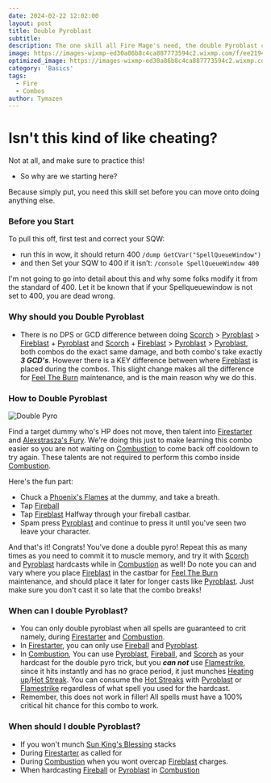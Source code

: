 ```yaml
---
date: 2024-02-22 12:02:00
layout: post
title: Double Pyroblast
subtitle:
description: The one skill all Fire Mage's need, the double Pyroblast combo!
image: https://images-wixmp-ed30a86b8c4ca887773594c2.wixmp.com/f/ee219434-7993-43a9-98d6-238ee165ae53/dg14y9j-9251f2c3-f118-4dd5-a8fb-55c367d61105.png/v1/fill/w_894,h_894,q_70,strp/fire_mage_35_by_byanel_dg14y9j-pre.jpg?token=eyJ0eXAiOiJKV1QiLCJhbGciOiJIUzI1NiJ9.eyJzdWIiOiJ1cm46YXBwOjdlMGQxODg5ODIyNjQzNzNhNWYwZDQxNWVhMGQyNmUwIiwiaXNzIjoidXJuOmFwcDo3ZTBkMTg4OTgyMjY0MzczYTVmMGQ0MTVlYTBkMjZlMCIsIm9iaiI6W1t7ImhlaWdodCI6Ijw9MTAyNCIsInBhdGgiOiJcL2ZcL2VlMjE5NDM0LTc5OTMtNDNhOS05OGQ2LTIzOGVlMTY1YWU1M1wvZGcxNHk5ai05MjUxZjJjMy1mMTE4LTRkZDUtYThmYi01NWMzNjdkNjExMDUucG5nIiwid2lkdGgiOiI8PTEwMjQifV1dLCJhdWQiOlsidXJuOnNlcnZpY2U6aW1hZ2Uub3BlcmF0aW9ucyJdfQ.o3R-DQ5ikCIj1CDCTIomFyPkyxiYzsZVzaMNJi9Kepk
optimized_image: https://images-wixmp-ed30a86b8c4ca887773594c2.wixmp.com/f/ee219434-7993-43a9-98d6-238ee165ae53/dg14y9j-9251f2c3-f118-4dd5-a8fb-55c367d61105.png/v1/fill/w_894,h_894,q_70,strp/fire_mage_35_by_byanel_dg14y9j-pre.jpg?token=eyJ0eXAiOiJKV1QiLCJhbGciOiJIUzI1NiJ9.eyJzdWIiOiJ1cm46YXBwOjdlMGQxODg5ODIyNjQzNzNhNWYwZDQxNWVhMGQyNmUwIiwiaXNzIjoidXJuOmFwcDo3ZTBkMTg4OTgyMjY0MzczYTVmMGQ0MTVlYTBkMjZlMCIsIm9iaiI6W1t7ImhlaWdodCI6Ijw9MTAyNCIsInBhdGgiOiJcL2ZcL2VlMjE5NDM0LTc5OTMtNDNhOS05OGQ2LTIzOGVlMTY1YWU1M1wvZGcxNHk5ai05MjUxZjJjMy1mMTE4LTRkZDUtYThmYi01NWMzNjdkNjExMDUucG5nIiwid2lkdGgiOiI8PTEwMjQifV1dLCJhdWQiOlsidXJuOnNlcnZpY2U6aW1hZ2Uub3BlcmF0aW9ucyJdfQ.o3R-DQ5ikCIj1CDCTIomFyPkyxiYzsZVzaMNJi9Kepk
category: 'Basics'
tags:
  - Fire
  - Combos
author: Tymazen
---
```

# Isn't this kind of like cheating?
Not at all, and make sure to practice this!

- So why are we starting here?

Because simply put, you need this skill set before you can move onto doing anything else.

### **Before you Start**

To pull this off, first test and correct your SQW:
- run this in wow, it should return 400
```/dump GetCVar("SpellQueueWindow")```
- and then Set your SQW to 400 if it isn’t:
```/console SpellQueueWindow 400```

I'm not going to go into detail about this and why some folks modify it from the standard of 400. Let it be known that if your Spellqueuewindow is not set to 400, you are dead wrong.

### **Why should you Double Pyroblast**

- There is no DPS or GCD difference between doing [Scorch](https://www.wowhead.com/spell=2948/scorch) > [Pyroblast](https://www.wowhead.com/spell=11366/pyroblast) > [Fireblast](https://www.wowhead.com/spell=108853/fire-blast) + [Pyroblast](https://www.wowhead.com/spell=11366/pyroblast) and [Scorch](https://www.wowhead.com/spell=2948/scorch) + [Fireblast](https://www.wowhead.com/spell=108853/fire-blast) > [Pyroblast](https://www.wowhead.com/spell=11366/pyroblast) > [Pyroblast](https://www.wowhead.com/spell=11366/pyroblast), both combos do the exact same damage, and both combo's take exactly _**3 GCD's**_. However there is a KEY difference between where [Fireblast](https://www.wowhead.com/spell=108853/fire-blast) is placed during the combos. This slight change makes all the difference for [Feel The Burn](https://www.wowhead.com/spell=383391/feel-the-burn) maintenance, and is the main reason why we do this.

### **How to Double Pyroblast**
![Double Pyro](https://github.com/Tymazen/images/assets/67207109/1ccb7f18-7a63-44ed-acb1-527b1b412f86)

Find a target dummy who's HP does not move, then talent into [Firestarter](https://www.wowhead.com/spell=205026/firestarter) and [Alexstrasza's Fury](https://www.wowhead.com/spell=235870/alexstraszas-fury). We're doing this just to make learning this combo easier so you are not waiting on [Combustion](https://www.wowhead.com/spell=190319/combustion) to come back off cooldown to try again. These talents are not required to perform this combo inside [Combustion](https://www.wowhead.com/spell=190319/combustion).

Here's the fun part:
- Chuck a [Phoenix's Flames](https://www.wowhead.com/spell=194466/phoenixs-flames) at the dummy, and take a breath.
- Tap [Fireball](https://www.wowhead.com/spell=133/fireball)
- Tap [Fireblast](https://www.wowhead.com/spell=108853/fire-blast) Halfway through your fireball castbar.
- Spam press [Pyroblast](https://www.wowhead.com/spell=11366/pyroblast) and continue to press it until you've seen two leave your character.

And that's it! Congrats! You've done a double pyro! Repeat this as many times as you need to commit it to muscle memory, and try it with [Scorch](https://www.wowhead.com/spell=2948/scorch) and [Pyroblast](https://www.wowhead.com/spell=11366/pyroblast) hardcasts while in [Combustion](https://www.wowhead.com/spell=190319/combustion) as well! Do note you can and vary where you place [Fireblast](https://www.wowhead.com/spell=108853/fire-blast) in the castbar for [Feel The Burn](https://www.wowhead.com/spell=383391/feel-the-burn) maintenance, and should place it later for longer casts like [Pyroblast](https://www.wowhead.com/spell=11366/pyroblast). Just make sure you don't cast it so late that the combo breaks!

### **When can I double Pyroblast?**
- You can only double pyroblast when all spells are guaranteed to crit namely, during [Firestarter](https://www.wowhead.com/spell=205026/firestarter) and [Combustion](https://www.wowhead.com/spell=190319/combustion).
- In [Firestarter](https://www.wowhead.com/spell=205026/firestarter), you can only use [Fireball](https://www.wowhead.com/spell=133/fireball) and [Pyroblast](https://www.wowhead.com/spell=11366/pyroblast).
- In [Combustion](https://www.wowhead.com/spell=190319/combustion), You can use [Pyroblast](https://www.wowhead.com/spell=11366/pyroblast), [Fireball](https://www.wowhead.com/spell=133/fireball), and [Scorch](https://www.wowhead.com/spell=2948/scorch) as your hardcast for the double pyro trick, but you _**can not**_ use [Flamestrike](https://www.wowhead.com/spell=2120/flamestrike), since it hits instantly and has no grace period, it just munches [Heating up](https://www.wowhead.com/spell=48107/heating-up)/[Hot Streak](https://www.wowhead.com/spell=48107/heating-up). You can consume the [Hot Streaks](https://www.wowhead.com/spell=48107/heating-up) with [Pyroblast](https://www.wowhead.com/spell=11366/pyroblast) or [Flamestrike](https://www.wowhead.com/spell=2120/flamestrike) regardless of what spell you used for the hardcast.
- Remember, this does not work in filler! All spells must have a 100% critical hit chance for this combo to work.

### **When should I double Pyroblast?**
- If you won't munch [Sun King's Blessing](https://www.wowhead.com/spell=383886/sun-kings-blessing) stacks
- During [Firestarter](https://www.wowhead.com/spell=205026/firestarter) as called for
- During [Combustion](https://www.wowhead.com/spell=190319/combustion) when you wont overcap [Fireblast](https://www.wowhead.com/spell=108853/fire-blast) charges.
- When hardcasting [Fireball](https://www.wowhead.com/spell=133/fireball) or [Pyroblast]((https://www.wowhead.com/spell=11366/pyroblast)) in [Combustion](https://www.wowhead.com/spell=190319/combustion)
